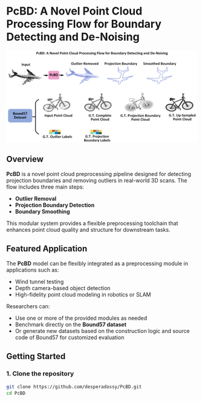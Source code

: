 # PcBD: A Novel Point Cloud Processing Flow for Boundary Detecting and De-Noising

![Graphical Abstract](./Graphical%20Abstract.png)

##  Overview

**PcBD** is a novel point cloud preprocessing pipeline designed for detecting projection boundaries and removing outliers in real-world 3D scans. The flow includes three main steps:  
- **Outlier Removal**  
- **Projection Boundary Detection**  
- **Boundary Smoothing**

This modular system provides a flexible preprocessing toolchain that enhances point cloud quality and structure for downstream tasks.

## Featured Application

The **PcBD** model can be flexibly integrated as a preprocessing module in applications such as:

- Wind tunnel testing  
- Depth camera-based object detection  
- High-fidelity point cloud modeling in robotics or SLAM

Researchers can:

- Use one or more of the provided modules as needed  
- Benchmark directly on the **Bound57 dataset**  
- Or generate new datasets based on the construction logic and source code of Bound57 for customized evaluation

## Getting Started

### 1. Clone the repository

```bash
git clone https://github.com/desperadossy/PcBD.git
cd PcBD
